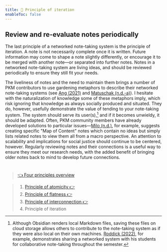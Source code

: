 ```yaml
---
title: 📖 Principle of iteration
enableToc: false
---
```


## Review and re-evaluate notes periodically

The last principle of a networked note-taking system is the principle of iteration. A note is not necessarily complete once it is written. Future information may come to shape a note slightly differently, or encourage it to be merged with another note—or separated into further notes. Notes in a networked note-taking system are living ideas, and should be reviewed periodically to ensure they still fit your needs.

The liveliness of notes and the need to maintain them brings a number of PKM contributors to use gardening metaphors to describe their networked note-taking systems (see [Ang (2021)](References/Ang,%202021.md) and [Matuschak (n.d.-a)](References/Matuschak,%20nd-a.md)). I hesitate with the naturalization of knowledge some of these metaphors imply, which risk ignoring that knowledge as always socially produced and situated. They do, however, usefully demonstrate the value of tending to your note-taking system. The system should serve its user(s),[^2] and if it becomes unwieldy, it should be adapted. Often, PKM community members have already developed solutions to particular issues—[Milo (n.d.)](References/Milo,%20nd.md), for example, suggests creating specific "Map of Content" notes which contain no ideas but simply lists related notes to view them all from a macro perspective. An attention to scalability and implications for social justice should continue to be centered, however. Regularly reviewing notes and their connections is a useful way to ensure they meet our research needs, with the added benefit of bringing older notes back to mind to develop future connections.

[^2]: Although Obsidian renders local Markdown files, saving these files on cloud storage allows others to contribute to the note-taking system as if they were also local on their own machines. [Roddick (2022)](References/Roddick,%202022.md), for example, demonstrates sharing a networked system with his students for collaborative note-taking throughout the semester.

# 

 > 
 > [👈 Four principles overview](@6%20Four%20principles%20of%20a%20feminist%20note-taking%20methodology.md)

 > 
 > 1. [Principle of atomicity 👉 ](@6a%20Principle%20of%20atomicity.md)
 > 1. [Principle of flatness 👉 ](@6b%20Principle%20of%20flatness.md)
 > 1. [Principle of interconnection 👉 ](@6c%20Principle%20of%20interconnection.md)
 > 1. Principle of iteration
